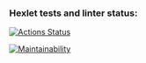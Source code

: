### Hexlet tests and linter status:
[![Actions Status](https://github.com/skullikk/python-project-49/workflows/hexlet-check/badge.svg)](https://github.com/skullikk/python-project-49/actions)

[![Maintainability](https://api.codeclimate.com/v1/badges/b74a577bc9ecb959a3ca/maintainability)](https://codeclimate.com/github/skullikk/python-project-49/maintainability)